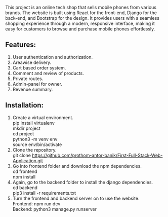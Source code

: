This project is an online tech shop that sells mobile phones from various brands. The website is built using React for the front-end, Django for the back-end, and Bootstrap for the design. It provides users with a seamless shopping experience through a modern, responsive interface, making it easy for customers to browse and purchase mobile phones effortlessly.

##

## Features:

1. User authentication and authorization.
2. Areawise delivery.
3. Cart based order system.
4. Comment and review of products.
5. Private routes.
6. Admin-panel for owner.
7. Revenue summary.

##

## Installation:

1. Create a virtual environment.<br>
   pip install virtualenv<br>
   mkdir project<br>
   cd project<br>
   python3 -m venv env<br>
   source env/bin/activate<br>
2. Clone the repository.<br>
   git clone https://github.com/prothom-antor-banik/First-Full-Stack-Web-Application.git
3. Go into frontend folder and download the npm dependencies.<br>
   cd frontend<br>
   npm install<br>
4. Again, go to the backend folder to install the django dependencies.<br>
   cd backend<br>
   pip3 install -r requirements.txt<br>
5. Turn the frontend and backend server on to use the website.<br>
   Frontend: npm run dev<br>
   Backend: python3 manage.py runserver<br>

##
